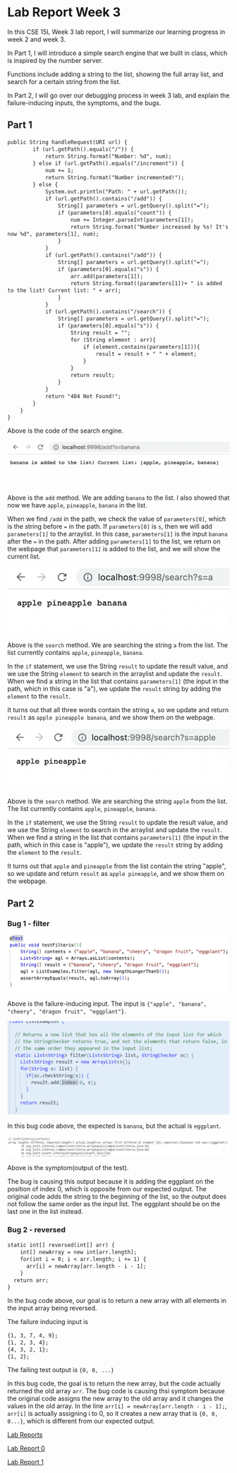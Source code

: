 # Lab Report Week 3

In this CSE 15L Week 3 lab report, I will summarize our learning progress in week 2 and week 3.

In Part 1, I will introduce a simple search engine that we built in class, which is inspired by the number server.

Functions include adding a string to the list, showing the full array list, and search for a certain string from the list.

In Part 2, I will go over our debugging process in week 3 lab, and explain the failure-inducing inputs, the symptoms, and the bugs.


## Part 1

```
public String handleRequest(URI url) {
        if (url.getPath().equals("/")) {
            return String.format("Number: %d", num);
        } else if (url.getPath().equals("/increment")) {
            num += 1;
            return String.format("Number incremented!");
        } else {
            System.out.println("Path: " + url.getPath());
            if (url.getPath().contains("/add")) {
                String[] parameters = url.getQuery().split("=");
                if (parameters[0].equals("count")) {
                    num += Integer.parseInt(parameters[1]);
                    return String.format("Number increased by %s! It's now %d", parameters[1], num);
                }
            }
            if (url.getPath().contains("/add")) {
                String[] parameters = url.getQuery().split("=");
                if (parameters[0].equals("s")) {
                    arr.add(parameters[1]);
                    return String.format((parameters[1])+ " is added to the list! Current list: " + arr);
                }
            }
            if (url.getPath().contains("/search")) {
                String[] parameters = url.getQuery().split("=");
                if (parameters[0].equals("s")) {
                    String result = "";
                    for (String element : arr){
                        if (element.contains(parameters[1])){
                            result = result + " " + element;
                        }
                    }
                    return result;
                }
            }
            return "404 Not Found!";
        }
    }
}
```

Above is the code of the search engine.


![Image](./add%20banana.png)

Above is the ```add``` method. We are adding ```banana``` to the list.
I also showed that now we have ```apple```, ```pineapple```, ```banana``` in the list.

When we find ```/add``` in the path, we check the value of ```parameters[0]```, which is the string before ```=``` in the path.
If ```parameters[0]``` is ```s```, then we will add ```parameters[1]``` to the arraylist. In this case, ```parameters[1]``` is the input ```banana``` after the ```=``` in the path.
After adding ```parameters[1]``` to the list, we return on the webpage that ```parameters[1]``` is added to the list, and we will show the current list.

![Image](./search%20a.png)

Above is the ```search``` method. We are searching the string ```a``` from the list. The list currently contains ```apple```, ```pineapple```, ```banana```.

In the ```if``` statement, we use the String ```result``` to update the result value, and we use the String ```element``` to search in the arraylist and update the ```result```. When we find a string in the list that contains ```parameters[1]``` (the input in the path, which in this case is "a"), we update the ```result``` string by adding the ```element``` to the ```result```.

It turns out that all three words contain the string ```a```, so we update and return ```result``` as ```apple pineapple banana```, and we show them on the webpage.

![Image](./search%20apple.png)

Above is the ```search``` method. We are searching the string ```apple``` from the list. The list currently contains ```apple```, ```pineapple```, ```banana```.

In the ```if``` statement, we use the String ```result``` to update the result value, and we use the String ```element``` to search in the arraylist and update the ```result```. When we find a string in the list that contains ```parameters[1]``` (the input in the path, which in this case is "apple"), we update the ```result``` string by adding the ```element``` to the ```result```.

It turns out that ```apple``` and ```pineapple``` from the list contain the string "apple", so we update and return ```result``` as ```apple pineapple```, and we show them on the webpage.


## Part 2

### Bug 1 - filter

![Image](./code%20of%20the%20test1.jpeg)

Above is the failure-inducing input. The input is ```{"apple", "banana", "cheery", "dragon fruit", "eggplant"}```.

![Image](./bugcode1.png)

In this bug code above, the expected is ```banana```, but the actual is ```eggplant```.

![Image](./symptoms1.png)

Above is the symptom(output of the test).

The bug is causing this output because it is adding the eggplant on the position of index 0, which is opposite from our expected output. The original code adds the string to the beginning of the list, so the output does not follow the same order as the input list. The eggplant should be on the last one in the list instead.

### Bug 2 - reversed

```
static int[] reversed(int[] arr) {
    int[] newArray = new int[arr.length];
    for(int i = 0; i < arr.length; i += 1) {
      arr[i] = newArray[arr.length - i - 1];
    }
  return arr;
}
```

In the bug code above, our goal is to return a new array with all elements in the input array being reversed.

The failure inducing input is

```
{1, 3, 7, 4, 9};
{1, 2, 3, 4};
{4, 3, 2, 1};
{1, 2};
```

The failing test output is ```{0, 0, ...}```

In this bug code, the goal is to return the new array, but the code actually returned the old array ```arr```.
The bug code is causing thsi symptom because the original code assigns the new array to the old array and it changes the values in the old array. In the line ```arr[i] = newArray[arr.length - i - 1];```, ```arr[i]``` is actually assigning i to 0, so it creates a new array that is ```{0, 0, 0...}```, which is different from our expected output.


[Lab Reports](https://github.com/fergusyyang/cse15l-lab-reports)

[Lab Report 0](https://github.com/fergusyyang/cse15l-lab-reports/blob/main/week-0-lab.md)

[Lab Report 1](https://github.com/fergusyyang/cse15l-lab-reports/blob/main/lab-report-1.md)
